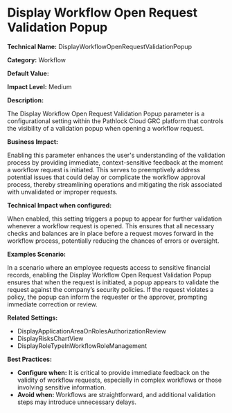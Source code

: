 # Display Workflow Open Request Validation Popup

**Technical Name:** DisplayWorkflowOpenRequestValidationPopup

**Category:** Workflow

**Default Value:** 

**Impact Level:** Medium

**Description:**

The Display Workflow Open Request Validation Popup parameter is a configurational setting within the Pathlock Cloud GRC platform that controls the visibility of a validation popup when opening a workflow request.

**Business Impact:**

Enabling this parameter enhances the user's understanding of the validation process by providing immediate, context-sensitive feedback at the moment a workflow request is initiated. This serves to preemptively address potential issues that could delay or complicate the workflow approval process, thereby streamlining operations and mitigating the risk associated with unvalidated or improper requests.

**Technical Impact when configured:**

When enabled, this setting triggers a popup to appear for further validation whenever a workflow request is opened. This ensures that all necessary checks and balances are in place before a request moves forward in the workflow process, potentially reducing the chances of errors or oversight.

**Examples Scenario:**

In a scenario where an employee requests access to sensitive financial records, enabling the Display Workflow Open Request Validation Popup ensures that when the request is initiated, a popup appears to validate the request against the company’s security policies. If the request violates a policy, the popup can inform the requester or the approver, prompting immediate correction or review.

**Related Settings:** 

- DisplayApplicationAreaOnRolesAuthorizationReview
- DisplayRisksChartView
- DisplayRoleTypeInWorkflowRoleManagement

**Best Practices:** 

- **Configure when:** It is critical to provide immediate feedback on the validity of workflow requests, especially in complex workflows or those involving sensitive information.
- **Avoid when:** Workflows are straightforward, and additional validation steps may introduce unnecessary delays.